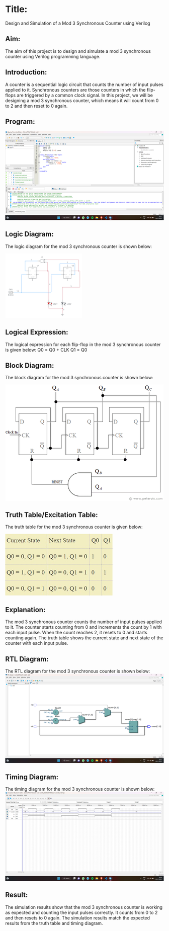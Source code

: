 # Title: 
Design and Simulation of a Mod 3 Synchronous Counter using Verilog

## Aim: 
The aim of this project is to design and simulate a mod 3 synchronous counter using Verilog programming language.

## Introduction: 
A counter is a sequential logic circuit that counts the number of input pulses applied to it. Synchronous counters are those counters in which the flip-flops are triggered by a common clock signal. In this project, we will be designing a mod 3 synchronous counter, which means it will count from 0 to 2 and then reset to 0 again.

## Program:
![Program](./pro%20(1).png)

## Logic Diagram: 
The logic diagram for the mod 3 synchronous counter is shown below:

![Logic Diagram](./download.png)

## Logical Expression: 
The logical expression for each flip-flop in the mod 3 synchronous counter is given below:
Q0 = Q0 + CLK
Q1 = Q0

## Block Diagram: 
The block diagram for the mod 3 synchronous counter is shown below:

![Block Diagram](./modulo-3-counter-circuit.gif)

## Truth Table/Excitation Table: 
The truth table for the mod 3 synchronous counter is given below:

![Truth Table/Excitation Table](./Screenshot%201.jpg)

## Explanation: 
The mod 3 synchronous counter counts the number of input pulses applied to it. The counter starts counting from 0 and increments the count by 1 with each input pulse. When the count reaches 2, it resets to 0 and starts counting again. The truth table shows the current state and next state of the counter with each input pulse.

## RTL Diagram: 
The RTL diagram for the mod 3 synchronous counter is shown below:
![RTL Diagram](./rtl.png)

## Timing Diagram: 
The timing diagram for the mod 3 synchronous counter is shown below:
![Timing Diagram](./td.png)
## Result: 
The simulation results show that the mod 3 synchronous counter is working as expected and counting the input pulses correctly. It counts from 0 to 2 and then resets to 0 again. The simulation results match the expected results from the truth table and timing diagram.
